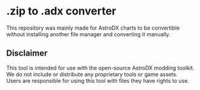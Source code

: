 # .zip to .adx converter
This repository was mainly made for AstroDX charts to be convertible without installing another file manager and converting it manually.

## Disclaimer

This tool is intended for use with the open-source AstroDX modding toolkit.  
We do not include or distribute any proprietary tools or game assets.  
Users are responsible for using this tool with files they have rights to use.
